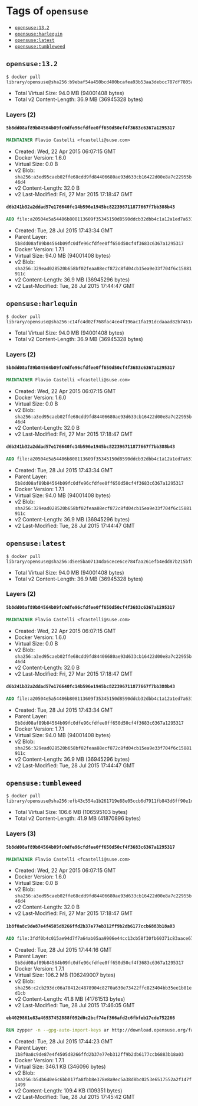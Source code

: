 <!-- THIS FILE IS GENERATED VIA '.template-helpers/generate-tag-details.pl' -->

# Tags of `opensuse`

-	[`opensuse:13.2`](#opensuse132)
-	[`opensuse:harlequin`](#opensuseharlequin)
-	[`opensuse:latest`](#opensuselatest)
-	[`opensuse:tumbleweed`](#opensusetumbleweed)

## `opensuse:13.2`

```console
$ docker pull library/opensuse@sha256:b9ebaf54a450bcd400bcafea93b53aa3debcc787df7805a5a7e2d0db3457163f
```

-	Total Virtual Size: 94.0 MB (94001408 bytes)
-	Total v2 Content-Length: 36.9 MB (36945328 bytes)

### Layers (2)

#### `5b8dd08af89b84564b09fc0dfe96cfdfee0ff650d50cf4f3683c6367a1295317`

```dockerfile
MAINTAINER Flavio Castelli <fcastelli@suse.com>
```

-	Created: Wed, 22 Apr 2015 06:07:15 GMT
-	Docker Version: 1.6.0
-	Virtual Size: 0.0 B
-	v2 Blob: `sha256:a3ed95caeb02ffe68cdd9fd84406680ae93d633cb16422d00e8a7c22955b46d4`
-	v2 Content-Length: 32.0 B
-	v2 Last-Modified: Fri, 27 Mar 2015 17:18:47 GMT

#### `d6b241b32a2ddad57e176640fc14b596e1945bc822396711877667f7bb388b43`

```dockerfile
ADD file:a20504e5a54486b808113609f35345150d8590ddcb32dbb4c1a12a1ed7a6314c in /
```

-	Created: Tue, 28 Jul 2015 17:43:34 GMT
-	Parent Layer: `5b8dd08af89b84564b09fc0dfe96cfdfee0ff650d50cf4f3683c6367a1295317`
-	Docker Version: 1.7.1
-	Virtual Size: 94.0 MB (94001408 bytes)
-	v2 Blob: `sha256:329ead028520b658bf02feaa88ecf872c8fd04cb15ea9e33f704f6c15881911c`
-	v2 Content-Length: 36.9 MB (36945296 bytes)
-	v2 Last-Modified: Tue, 28 Jul 2015 17:44:47 GMT

## `opensuse:harlequin`

```console
$ docker pull library/opensuse@sha256:c14fc4d02f768fac4ce4f196ac1fa191dcdaaad82b7461cc1fdff65874d3d7b5
```

-	Total Virtual Size: 94.0 MB (94001408 bytes)
-	Total v2 Content-Length: 36.9 MB (36945328 bytes)

### Layers (2)

#### `5b8dd08af89b84564b09fc0dfe96cfdfee0ff650d50cf4f3683c6367a1295317`

```dockerfile
MAINTAINER Flavio Castelli <fcastelli@suse.com>
```

-	Created: Wed, 22 Apr 2015 06:07:15 GMT
-	Docker Version: 1.6.0
-	Virtual Size: 0.0 B
-	v2 Blob: `sha256:a3ed95caeb02ffe68cdd9fd84406680ae93d633cb16422d00e8a7c22955b46d4`
-	v2 Content-Length: 32.0 B
-	v2 Last-Modified: Fri, 27 Mar 2015 17:18:47 GMT

#### `d6b241b32a2ddad57e176640fc14b596e1945bc822396711877667f7bb388b43`

```dockerfile
ADD file:a20504e5a54486b808113609f35345150d8590ddcb32dbb4c1a12a1ed7a6314c in /
```

-	Created: Tue, 28 Jul 2015 17:43:34 GMT
-	Parent Layer: `5b8dd08af89b84564b09fc0dfe96cfdfee0ff650d50cf4f3683c6367a1295317`
-	Docker Version: 1.7.1
-	Virtual Size: 94.0 MB (94001408 bytes)
-	v2 Blob: `sha256:329ead028520b658bf02feaa88ecf872c8fd04cb15ea9e33f704f6c15881911c`
-	v2 Content-Length: 36.9 MB (36945296 bytes)
-	v2 Last-Modified: Tue, 28 Jul 2015 17:44:47 GMT

## `opensuse:latest`

```console
$ docker pull library/opensuse@sha256:d5ee5ba07134da6cece6ce784faa261efb4edd87b215bf8a7f8d9765b45878dd
```

-	Total Virtual Size: 94.0 MB (94001408 bytes)
-	Total v2 Content-Length: 36.9 MB (36945328 bytes)

### Layers (2)

#### `5b8dd08af89b84564b09fc0dfe96cfdfee0ff650d50cf4f3683c6367a1295317`

```dockerfile
MAINTAINER Flavio Castelli <fcastelli@suse.com>
```

-	Created: Wed, 22 Apr 2015 06:07:15 GMT
-	Docker Version: 1.6.0
-	Virtual Size: 0.0 B
-	v2 Blob: `sha256:a3ed95caeb02ffe68cdd9fd84406680ae93d633cb16422d00e8a7c22955b46d4`
-	v2 Content-Length: 32.0 B
-	v2 Last-Modified: Fri, 27 Mar 2015 17:18:47 GMT

#### `d6b241b32a2ddad57e176640fc14b596e1945bc822396711877667f7bb388b43`

```dockerfile
ADD file:a20504e5a54486b808113609f35345150d8590ddcb32dbb4c1a12a1ed7a6314c in /
```

-	Created: Tue, 28 Jul 2015 17:43:34 GMT
-	Parent Layer: `5b8dd08af89b84564b09fc0dfe96cfdfee0ff650d50cf4f3683c6367a1295317`
-	Docker Version: 1.7.1
-	Virtual Size: 94.0 MB (94001408 bytes)
-	v2 Blob: `sha256:329ead028520b658bf02feaa88ecf872c8fd04cb15ea9e33f704f6c15881911c`
-	v2 Content-Length: 36.9 MB (36945296 bytes)
-	v2 Last-Modified: Tue, 28 Jul 2015 17:44:47 GMT

## `opensuse:tumbleweed`

```console
$ docker pull library/opensuse@sha256:efb43c554a1b261719e88e05ccb6d7911fb843d6ff90e1d3dadb7b599833dd15
```

-	Total Virtual Size: 106.6 MB (106595103 bytes)
-	Total v2 Content-Length: 41.9 MB (41870896 bytes)

### Layers (3)

#### `5b8dd08af89b84564b09fc0dfe96cfdfee0ff650d50cf4f3683c6367a1295317`

```dockerfile
MAINTAINER Flavio Castelli <fcastelli@suse.com>
```

-	Created: Wed, 22 Apr 2015 06:07:15 GMT
-	Docker Version: 1.6.0
-	Virtual Size: 0.0 B
-	v2 Blob: `sha256:a3ed95caeb02ffe68cdd9fd84406680ae93d633cb16422d00e8a7c22955b46d4`
-	v2 Content-Length: 32.0 B
-	v2 Last-Modified: Fri, 27 Mar 2015 17:18:47 GMT

#### `1b8f0a8c9de87e4f4505d8266ffd2b37e77eb312ff9b2db6177ccb6883b18a03`

```dockerfile
ADD file:3fdf0b4c015ae94d7f7a64ab05aa9906e44cc13cb58f30fb60371c83aace67a9 in /
```

-	Created: Tue, 28 Jul 2015 17:44:16 GMT
-	Parent Layer: `5b8dd08af89b84564b09fc0dfe96cfdfee0ff650d50cf4f3683c6367a1295317`
-	Docker Version: 1.7.1
-	Virtual Size: 106.2 MB (106249007 bytes)
-	v2 Blob: `sha256:c2cb293dc06a70412c4878904c8270a630e73422ffc823404bb35ee1b81ed1cb`
-	v2 Content-Length: 41.8 MB (41761513 bytes)
-	v2 Last-Modified: Tue, 28 Jul 2015 17:46:05 GMT

#### `eb4029861e83a46937452888f092d0c2bcf74ef366afd2c6fbfeb17cde752266`

```dockerfile
RUN zypper -n --gpg-auto-import-keys ar http://download.opensuse.org/factory/repo/oss/ OSS
```

-	Created: Tue, 28 Jul 2015 17:44:23 GMT
-	Parent Layer: `1b8f0a8c9de87e4f4505d8266ffd2b37e77eb312ff9b2db6177ccb6883b18a03`
-	Docker Version: 1.7.1
-	Virtual Size: 346.1 KB (346096 bytes)
-	v2 Blob: `sha256:b54b640e6c6bb017fa8fbb8e378e8a9ec5a38d8bc0253e6517552a2f147f1499`
-	v2 Content-Length: 109.4 KB (109351 bytes)
-	v2 Last-Modified: Tue, 28 Jul 2015 17:45:42 GMT
